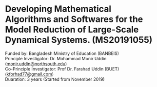 # Developing Mathematical Algorithms and Softwares for the Model Reduction of Large-Scale Dynamical Systems. (MS20191055) 
Funded by: Bangladesh Ministry of Education (BANBEIS) </br>
Principle Investigator: Dr. Mohammad Monir Uddin (monir.uddin@northsouth.edu)</br>
Co-Principle Investigator: Prof Dr. Farahad Uddin (BUET) (kforhad77@gmail.com)</br>
Duaration: 3 years (Started from November 2019)</br>
